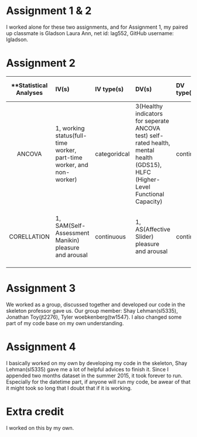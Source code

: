 # Assignment 1 & 2

I worked alone for these two assignments, and for Assignment 1, my paired up classmate is Gladson Laura Ann, net id: lag552, GitHub username: lgladson.

# Assignment 2
| **Statistical Analyses	|  IV(s)  |  IV type(s) |  DV(s)  |  DV type(s)  |  Control Var | Control Var type  | Question to be answered | _H0_ | alpha | link to paper **| 
|:----------:|:----------|:------------|:-------------|:-------------|:------------|:------------- |:------------------|:----:|:-------:|:-------|
ANCOVA	| 1, working status(full-time worker, part-time worker, and non-worker) | categoridcal | 3(Healthy indicators for seperate ANCOVA test) self-rated health, mental health (GDS15), HLFC (Higher-Level Functional Capacity) | continuous | 1, age | categoridcal | 	Is working at old ages(more than 65 years old) a good way to keep one’s health | Health indicators for full-time and part-time worker <= Health indicators for non-worker | 0.05; 0.01; 0.001 for several tests | [Effects of the Change in Working Status on the Health of Older People in Japan](http://journals.plos.org/plosone/article?id=10.1371/journal.pone.0144069) |
CORELLATION  |1, SAM(Self-Assessment Manikin) pleasure and arousal  |continuous |1, AS(Affective Slider) pleasure and arousal| continuous |  |   | 	Is AS(Affective Slider) equivalent to SAM(Self-Assessment Manikin)? | AS and SAM is not the same, P > 0.001 | 0.001 | [The Affective Slider: A Digital Self-Assessment Scale for the Measurement of Human Emotions](http://journals.plos.org/plosone/article?id=10.1371/journal.pone.0148037) |

# Assignment 3

We worked as a group, discussed together and developed our code in the skeleton professor gave us. Our group member: Shay Lehman(sl5335), Jonathan Toy(jt2276), Tyler woebkenberg(tw1547). I also changed some part of my code base on my own understanding.

# Assignment 4

I basically worked on my own by developing my code in the skeleton, Shay Lehman(sl5335) gave me a lot of helpful advices to finish it. Since I appended two months dataset in the summer 2015, it took forever to run. Especially for the datetime part, if anyone will run my code, be awear of that it might took so long that I doubt that if it is working. 

# Extra credit

I worked on this by my own. 
